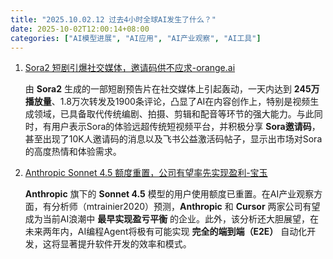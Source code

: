 ```yaml
---
title: "2025.10.02.12 过去4小时全球AI发生了什么？"
date: 2025-10-02T12:00:14+08:00
categories: ["AI模型进展", "AI应用", "AI产业观察", "AI工具"]
---
```


1.  [Sora2 短剧引爆社交媒体，邀请码供不应求-orange.ai](https://x.com/oran_ge/status/1973547694120641000)

    由 **Sora2** 生成的一部短剧预告片在社交媒体上引起轰动，一天内达到 **245万播放量**、1.8万次转发及1900条评论，凸显了AI在内容创作上，特别是视频生成领域，已具备取代传统编剧、拍摄、剪辑和配音等环节的强大能力。与此同时，有用户表示Sora的体验远超传统短视频平台，并积极分享 **Sora邀请码**，甚至出现了10K人邀请码的消息以及飞书公益激活码帖子，显示出市场对Sora的高度热情和体验需求。

2.  [Anthropic Sonnet 4.5 额度重置，公司有望率先实现盈利-宝玉](https://x.com/dotey/status/1973551364442825175)

    **Anthropic** 旗下的 **Sonnet 4.5** 模型的用户使用额度已重置。在AI产业观察方面，有分析师（mtrainier2020）预测，**Anthropic** 和 **Cursor** 两家公司有望成为当前AI浪潮中 **最早实现盈亏平衡** 的企业。此外，该分析还大胆展望，在未来两年内，AI编程Agent将极有可能实现 **完全的端到端（E2E）** 自动化开发，这将显著提升软件开发的效率和模式。